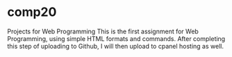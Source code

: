 # comp20
Projects for Web Programming
This is the first assignment for Web Programming, using simple HTML formats and commands. After completing this step
of uploading to Github, I will then upload to cpanel hosting as well.
